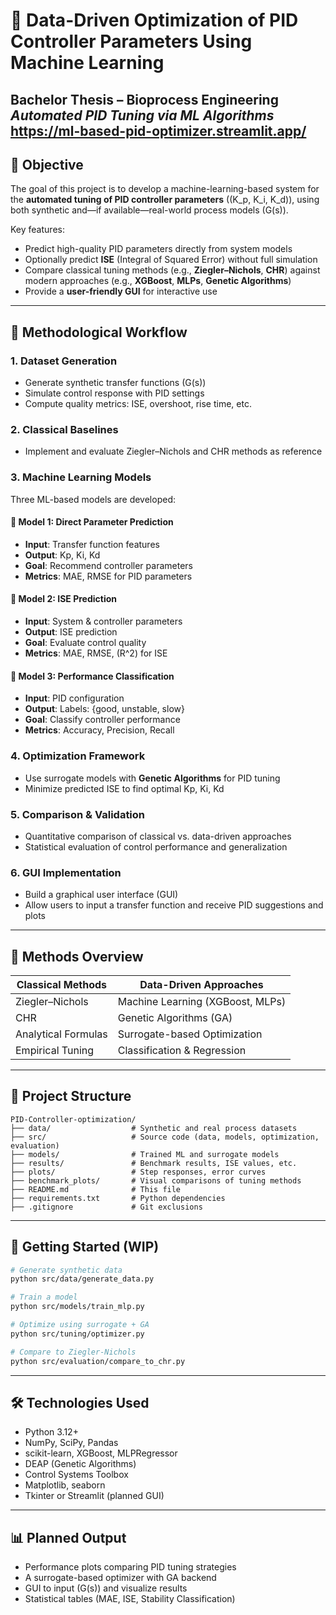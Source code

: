 # 📡 Data-Driven Optimization of PID Controller Parameters Using Machine Learning

**Bachelor Thesis – Bioprocess Engineering**  
*Automated PID Tuning via ML Algorithms*
https://ml-based-pid-optimizer.streamlit.app/
---

## 🎯 Objective

The goal of this project is to develop a machine-learning-based system for the **automated tuning of PID controller parameters** \((K_p, K_i, K_d)\), using both synthetic and—if available—real-world process models \(G(s)\).

Key features:
- Predict high-quality PID parameters directly from system models
- Optionally predict **ISE** (Integral of Squared Error) without full simulation
- Compare classical tuning methods (e.g., **Ziegler–Nichols**, **CHR**) against modern approaches (e.g., **XGBoost**, **MLPs**, **Genetic Algorithms**)
- Provide a **user-friendly GUI** for interactive use

---

## 🧭 Methodological Workflow

### 1. **Dataset Generation**
- Generate synthetic transfer functions \(G(s)\)
- Simulate control response with PID settings
- Compute quality metrics: ISE, overshoot, rise time, etc.

### 2. **Classical Baselines**
- Implement and evaluate Ziegler–Nichols and CHR methods as reference

### 3. **Machine Learning Models**
Three ML-based models are developed:

#### 🔹 Model 1: **Direct Parameter Prediction**
- **Input**: Transfer function features  
- **Output**: Kp, Ki, Kd  
- **Goal**: Recommend controller parameters  
- **Metrics**: MAE, RMSE for PID parameters

#### 🔸 Model 2: **ISE Prediction**
- **Input**: System & controller parameters  
- **Output**: ISE prediction  
- **Goal**: Evaluate control quality  
- **Metrics**: MAE, RMSE, \(R^2\) for ISE

#### 🔵 Model 3: **Performance Classification**
- **Input**: PID configuration  
- **Output**: Labels: {good, unstable, slow}  
- **Goal**: Classify controller performance  
- **Metrics**: Accuracy, Precision, Recall

### 4. **Optimization Framework**
- Use surrogate models with **Genetic Algorithms** for PID tuning  
- Minimize predicted ISE to find optimal Kp, Ki, Kd

### 5. **Comparison & Validation**
- Quantitative comparison of classical vs. data-driven approaches  
- Statistical evaluation of control performance and generalization

### 6. **GUI Implementation**
- Build a graphical user interface (GUI)  
- Allow users to input a transfer function and receive PID suggestions and plots

---

## 🔬 Methods Overview

| Classical Methods       | Data-Driven Approaches            |
|------------------------|-----------------------------------|
| Ziegler–Nichols        | Machine Learning (XGBoost, MLPs)  |
| CHR                    | Genetic Algorithms (GA)           |
| Analytical Formulas    | Surrogate-based Optimization      |
| Empirical Tuning       | Classification & Regression       |

---

## 📁 Project Structure

```
PID-Controller-optimization/
├── data/                  # Synthetic and real process datasets
├── src/                   # Source code (data, models, optimization, evaluation)
├── models/                # Trained ML and surrogate models
├── results/               # Benchmark results, ISE values, etc.
├── plots/                 # Step responses, error curves
├── benchmark_plots/       # Visual comparisons of tuning methods
├── README.md              # This file
├── requirements.txt       # Python dependencies
├── .gitignore             # Git exclusions
```

---

## 🚀 Getting Started (WIP)

```bash
# Generate synthetic data
python src/data/generate_data.py

# Train a model
python src/models/train_mlp.py

# Optimize using surrogate + GA
python src/tuning/optimizer.py

# Compare to Ziegler-Nichols
python src/evaluation/compare_to_chr.py
```

---

## 🛠 Technologies Used

- Python 3.12+
- NumPy, SciPy, Pandas
- scikit-learn, XGBoost, MLPRegressor
- DEAP (Genetic Algorithms)
- Control Systems Toolbox
- Matplotlib, seaborn
- Tkinter or Streamlit (planned GUI)

---

## 📊 Planned Output

- Performance plots comparing PID tuning strategies
- A surrogate-based optimizer with GA backend
- GUI to input \(G(s)\) and visualize results
- Statistical tables (MAE, ISE, Stability Classification)
